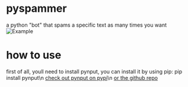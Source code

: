 # pyspammer
a python "bot" that spams a specific text as many times you want
![Example](../master/img.png)

# how to use
first of all, youll need to install pynput, you can install it by using pip: pip install pynput\n
[check out pynput on pypi](https://pypi.org/project/pynput/)\n
[or the github repo](https://github.com/moses-palmer/pynput)


